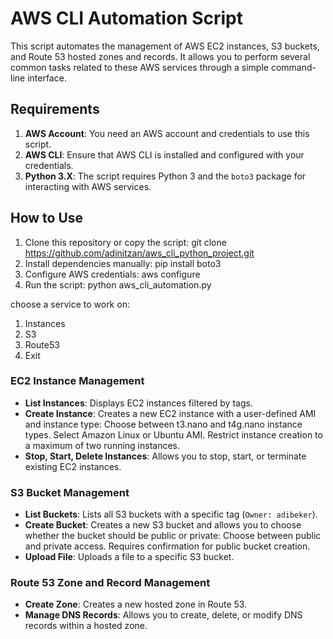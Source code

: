 # AWS CLI Automation Script

This script automates the management of AWS EC2 instances, S3 buckets, and Route 53 hosted zones and records. It allows you to perform several common tasks related to these AWS services through a simple command-line interface.

## Requirements

1. **AWS Account**: You need an AWS account and credentials to use this script.
2. **AWS CLI**: Ensure that AWS CLI is installed and configured with your credentials.
3. **Python 3.X**: The script requires Python 3 and the `boto3` package for interacting with AWS services.

## How to Use

1. Clone this repository or copy the script: git clone https://github.com/adinitzan/aws_cli_python_project.git
2. Install dependencies manually: pip install boto3
3. Configure AWS credentials: aws configure
4. Run the script:
python aws_cli_automation.py

choose a service to work on:
1. Instances
2. S3
3. Route53
4. Exit

### EC2 Instance Management

- **List Instances**: Displays EC2 instances filtered by tags.
- **Create Instance**: Creates a new EC2 instance with a user-defined AMI and instance type: Choose between t3.nano and t4g.nano instance types. Select Amazon Linux or Ubuntu AMI. Restrict instance creation to a maximum of two running instances.
- **Stop, Start, Delete Instances**: Allows you to stop, start, or terminate existing EC2 instances.

### S3 Bucket Management

- **List Buckets**: Lists all S3 buckets with a specific tag (`Owner: adibeker`).
- **Create Bucket**: Creates a new S3 bucket and allows you to choose whether the bucket should be public or private: Choose between public and private access. Requires confirmation for public bucket creation.
- **Upload File**: Uploads a file to a specific S3 bucket.

### Route 53 Zone and Record Management

- **Create Zone**: Creates a new hosted zone in Route 53.
- **Manage DNS Records**: Allows you to create, delete, or modify DNS records within a hosted zone.
